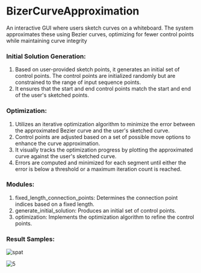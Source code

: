 # BizerCurveApproximation
An interactive GUI where users sketch curves on a whiteboard. The system approximates these using Bezier curves, optimizing for fewer control points while maintaining curve integrity

### Initial Solution Generation:

1. Based on user-provided sketch points, it generates an initial set of control points.
The control points are initialized randomly but are constrained to the range of input sequence points.
2. It ensures that the start and end control points match the start and end of the user's sketched points.
### Optimization:

1. Utilizes an iterative optimization algorithm to minimize the error between the approximated Bezier curve and the user's sketched curve.
2. Control points are adjusted based on a set of possible move options to enhance the curve approximation.
3. It visually tracks the optimization progress by plotting the approximated curve against the user's sketched curve.
4. Errors are computed and minimized for each segment until either the error is below a threshold or a maximum iteration count is reached.
### Modules:
1. fixed_length_connection_points: Determines the connection point indices based on a fixed length.
2. generate_initial_solution: Produces an initial set of control points.
3. optimization: Implements the optimization algorithm to refine the control points.

### Result Samples:

![spat](https://github.com/AbdHendi/BizerCurveApproximation/assets/87819598/ca64f813-b2a8-4ac6-9fc4-99b59927302f)


![5](https://github.com/AbdHendi/BizerCurveApproximation/assets/87819598/6481195f-5120-411e-8ec2-e71c95413654)
